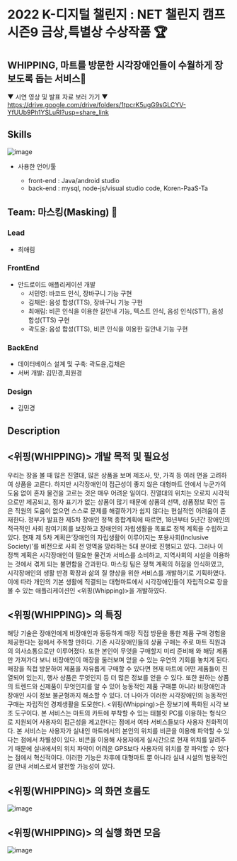 # 2022 K-디지털 챌린지 : NET 챌린지 캠프 시즌9 금상,특별상 수상작품 🏆
## WHIPPING, 마트를 방문한 시각장애인들이 수월하게 장보도록 돕는 서비스🛒
▼ 시연 영상 및 발표 자료 보러 가기 ▼
https://drive.google.com/drive/folders/1tpcrK5ugG9sGLCYV-YfUUb9Ph1YSLuRl?usp=share_link
## Skills

![image](https://user-images.githubusercontent.com/80438964/218960041-62528b7e-518e-43b4-b610-70569e02d27f.png)

* 사용한 언어/툴 

  * front-end : Java/android studio 
  * back-end : mysql, node-js/visual studio code, Koren-PaaS-Ta


## Team: 마스킹(Masking) 🔮
### Lead 
* 최애림
### FrontEnd 
* 안드로이드 애플리케이션 개발
    * 서민영: 바코드 인식, 장바구니 기능 구현
    * 김채은: 음성 합성(TTS), 장바구니 기능 구현
    *  최애림: 비콘 인식을 이용한 길안내 기능, 텍스트 인식, 음성 인식(STT), 음성 합성(TTS) 구현
     * 곽도윤: 음성 합성(TTS), 비콘 인식을 이용한 길안내 기능 구현

### BackEnd  
* 데이터베이스 설계 및 구축: 곽도윤,김채은
* 서버 개발: 김민경,최원경

### Design
* 김민경

## Description
## <위핑(WHIPPING)> 개발 목적 및 필요성
우리는 장을 볼 때 많은 진열대, 많은 상품을 보며 제조사, 맛, 가격 등 여러 면을 고려하여 상품을 고른다. 하지만 시각장애인이 접근성이 좋지 않은 대형마트 안에서 누군가의 도움 없이 혼자 물건을 고르는 것은 매우 어려운 일이다. 진열대의 위치는 오로지 시각적으로만 제공되고, 점자 표기가 없는 상품이 많기 때문에 상품의 선택, 상품정보 확인 등은 직원의 도움이 없으면 스스로 문제를 해결하기가 쉽지 않다는 현실적인 어려움이 존재한다.
 정부가 발표한 제5차 장애인 정책 종합계획에 따르면, 18년부터 5년간 장애인의 적극적인 사회 참여기회를 보장하고 장애인의 자립생활을 목표로 정책 계획을 수립하고 있다. 현재 제 5차 계획은‘장애인의 자립생활이 이루어지는 포용사회(Inclusive Society)’를 비전으로 사회 전 영역을 망라하는 5대 분야로 진행되고 있다. 그러나 이 정책 계획은 시각장애인이 필요한 물건과 서비스를 소비하고, 지역사회의 시설을 이용하는 것에서 겪게 되는 불편함을 간과한다. 마스킹 팀은 정책 계획의 허점을 인식하였고, 시각장애인의 생활 반경 확장과 삶의 질 향상을 위한 서비스를 개발하기로 기획하였다. 이에 따라 개인의 기본 생활에 직결되는 대형마트에서 시각장애인들이 자립적으로 장을 볼 수 있는 애플리케이션인 <위핑(Whipping)>을 개발하였다. 

## <위핑(WHIPPING)> 의 특징
 해당 기술은 장애인에게 비장애인과 동등하게 매장 직접 방문을 통한 제품 구매 경험을 제공한다는 점에서 주목할 만하다. 기존 시각장애인들의 상품 구매는 주로 마트 직원과의 의사소통으로만 이루어졌다. 또한 본인이 무엇을 구매할지 미리 준비해 와 해당 제품만 가져가다 보니 비장애인이 매장을 둘러보며 얻을 수 있는 우연의 기회를 놓치게 된다. 매장을 직접 방문하여 제품을 자유롭게 구매할 수 있다면 현재 마트에 어떤 제품들이 진열되어 있는지, 행사 상품은 무엇인지 등 더 많은 정보를 얻을 수 있다. 또한 원하는 상품의 트렌드와 신제품이 무엇인지를 알 수 있어 능동적인 제품 구매뿐 아니라 비장애인과 장애인 사이 정보 불균형까지 해소할 수 있다. 더 나아가 이러한 시각장애인의 능동적인 구매는 자립적인 경제생활을 도모한다. 
 <위핑(Whipping)>은 장보기에 특화된 시각 보조 도구이다. 본 서비스는 마트의 카트에 부착할 수 있는 태블릿 PC를 이용하는 형식으로 지원되어 사용자의 접근성을 제고한다는 점에서 여타 서비스들보다 사용자 친화적이다.
 본 서비스는 사용자가 실내인 마트에서의 본인의 위치를 비콘을 이용해 파악할 수 있다는 점에서 차별성이 있다. 비콘을 이용해 사용자에게 실시간으로 현재 위치를 알려주기 때문에 실내에서의 위치 파악이 어려운 GPS보다 사용자의 위치를 잘 파악할 수 있다는 점에서 혁신적이다. 이러한 기능은 차후에 대형마트 뿐 아니라 실내 시설의 범용적인 길 안내 서비스로서 발전할 가능성이 있다. 

      

## <위핑(WHIPPING)> 의 화면 흐름도
![image](https://user-images.githubusercontent.com/80438964/220795457-8749e1a0-f0df-4360-827a-516594725b36.png)

## <위핑(WHIPPING)> 의 실행 화면 모음
![image](https://user-images.githubusercontent.com/80438964/220795466-0741a6dc-83f4-4a69-8149-22fb17399c38.png)







  
